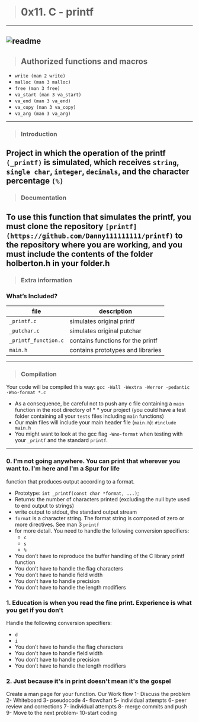 > # 0x11. C - printf
---
![readme](https://img.shields.io/badge/readme-OK-green.svg?colorB=00C106)
---
> ## Authorized functions and macros
* `write (man 2 write)`
* `malloc (man 3 malloc)`
* `free (man 3 free)`
* `va_start (man 3 va_start)`
* `va_end (man 3 va_end)`
* `va_copy (man 3 va_copy)`
* `va_arg (man 3 va_arg)`
---
> ### Introduction
Project in which the operation of the printf `(_printf)` is simulated, which receives `string`, `single char`, `integer`, `decimals`, and the character percentage `(%)`
---
> ### Documentation
To use this function that simulates the printf, you must clone the repository `[printf](https://github.com/Danny111111111/printf)` to the repository where you are working, and you must include the contents of the folder holberton.h in your folder.h
---
> ### Extra information

### What’s Included?
|file|description| 
|----|-----------|
|  `_printf.c`  | simulates original printf | 
|  `_putchar.c` | simulates original putchar | 
|  `_printf_function.c`  | contains functions for the printf | 
| `main.h` | contains prototypes and libraries| 
---
> ### Compilation
Your code will be compiled this way:
`gcc -Wall -Wextra -Werror -pedantic -Wno-format *.c`
* As a consequence, be careful not to push any c file containing a `main` function in the root directory of * * your project (you could have a test folder containing all your `tests` files including `main` functions)
* Our main files will include your main header file (`main.h`): `#include main.h`
* You might want to look at the gcc flag `-Wno-format` when testing with your `_printf` and the standard `printf`.
---
### 0. I'm not going anywhere. You can print that wherever you want to. I'm here and I'm a Spur for life
function that produces output according to a format.
* Prototype: `int _printf(const char *format, ...)`;
* Returns: the number of characters printed (excluding the null byte used to end output to strings)
* write output to stdout, the standard output stream
* `format` is a character string. The format string is composed of zero or more directives. See man 3 `printf`
* for more detail. You need to handle the following conversion specifiers:
  * `c`
  * `s`
  * `%`
* You don’t have to reproduce the buffer handling of the C library printf function
* You don’t have to handle the flag characters
* You don’t have to handle field width
* You don’t have to handle precision
* You don’t have to handle the length modifiers
### 1. Education is when you read the fine print. Experience is what you get if you don't
Handle the following conversion specifiers:

* `d`
* `i`
* You don’t have to handle the flag characters
* You don’t have to handle field width
* You don’t have to handle precision
* You don’t have to handle the length modifiers
### 2. Just because it's in print doesn't mean it's the gospel

Create a man page for your function.
Our Work flow
1- Discuss the problem
2- Whiteboard
3- pseudocode
4- flowchart
5- individual attempts
6- peer review and corrections
7- individual attempts
8- merge commits and push
9- Move to the next problem-
10-start coding
